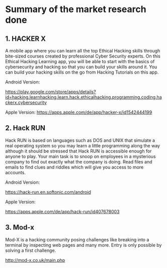 <!--
SPDX-FileCopyrightText: 2022 Bassam-Khaled Thiab <inf3891@hs-worms.de>
SPDX-FileCopyrightText: 2022 Dominic Meyer <inf3644@hs-worms.de>
SPDX-FileCopyrightText: 2022 Felix Rheinheimer <felix.rheinheimer@hs-worms.de>
SPDX-FileCopyrightText: 2022 Jean-Arole Fotsing <inf3608@hs-worms.de>
SPDX-FileCopyrightText: 2022 Katrin Vollhardt <inf3493@hs-worms.de>
SPDX-FileCopyrightText: 2022 Steve Landry Tchamabe <infXXXX@hs-worms.de>
SPDX-FileCopyrightText: 2022 Syed Saad-Ullah <inf3664@hs-worms.de>
SPDX-FileCopyrightText: 2022 Thierry-Junior Djeutchou-Njieyong <inf3494@hs-worms.de>

SPDX-License-Identifier: GPL-3.0-or-later
-->

# Summary of the market research done

## 1.	HACKER X 

A mobile app where you can learn all the top Ethical Hacking skills through bite-sized courses created by professional Cyber Security experts. On this Ethical Hacking Learning app, you will be able to start with the basics of cybersecurity and hacking so that you can build your skills around it. You can build your hacking skills on the go from Hacking Tutorials on this app.

Android Version: 

https://play.google.com/store/apps/details?id=hacking.learnhacking.learn.hack.ethicalhacking.programming.coding.hackerx.cybersecurity 

Apple Version:
https://apps.apple.com/de/app/hacker-x/id1542444199 

## 2.	Hack RUN

Hack RUN is based on languages such as DOS and UNIX that simulate a real operating system so you may learn a little programming along the way although it should be stressed that Hack RUN is accessible enough for anyone to play. Your main task is to snoop on employees in a mysterious company to find out exactly what the company is doing. Read files and emails to find clues and riddles which will give you access to more accounts.

Android Version:

https://hack-run.en.softonic.com/android 

Apple Version:

https://apps.apple.com/de/app/hack-run/id407678003 

## 3.   Mod-x

Mod-X is a hacking community posing challenges like breaking into a terminal by inspecting web pages and many more. Entry is only possible by solving a first challenge. 

http://mod-x.co.uk/main.php
